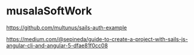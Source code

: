 # musalaSoftWork

https://github.com/multunus/sails-auth-example

https://medium.com/@sepineda/guide-to-create-a-project-with-sails-js-angular-cli-and-angular-5-dfae81f0cc08